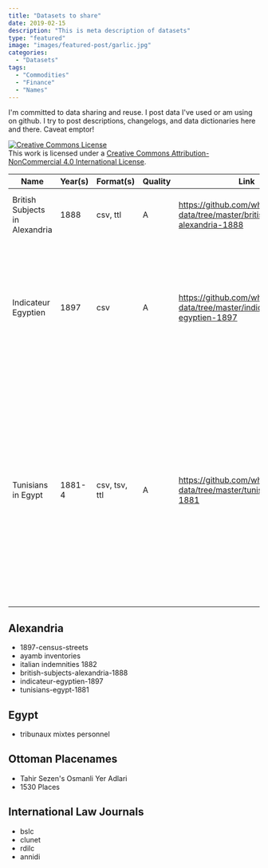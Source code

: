 ```yaml
---
title: "Datasets to share"
date: 2019-02-15
description: "This is meta description of datasets"
type: "featured"
image: "images/featured-post/garlic.jpg"
categories:
  - "Datasets"
tags:
  - "Commodities"
  - "Finance"
  - "Names"
---
```


I'm committed to data sharing and reuse. I post data I've used or am using on github. I try to post descriptions, changelogs, and data dictionaries here and there. Caveat emptor!

<a rel="license" href="http://creativecommons.org/licenses/by-nc/4.0/"><img alt="Creative Commons License" style="border-width:0" src="https://i.creativecommons.org/l/by-nc/4.0/88x31.png" /></a><br />This <span xmlns:dct="http://purl.org/dc/terms/" href="http://purl.org/dc/dcmitype/Text" rel="dct:type">work</span> is licensed under a <a rel="license" href="http://creativecommons.org/licenses/by-nc/4.0/">Creative Commons Attribution-NonCommercial 4.0 International License</a>.


| Name                           | Year(s) | Format(s)     | Quality | Link                                                                               | Source                                                                                                                                                                                                                                                             |
|--------------------------------|---------|---------------|---------|------------------------------------------------------------------------------------|--------------------------------------------------------------------------------------------------------------------------------------------------------------------------------------------------------------------------------------------------------------------|
| British Subjects in Alexandria | 1888    | csv, ttl      | A       | https://github.com/whanley/names-data/tree/master/british-subjects-alexandria-1888 | National Archives of the United Kingdom, FO 881/5968                                                                                                                                                                                                               |
| Indicateur Egyptien            | 1897    | csv           | A       | https://github.com/whanley/names-data/tree/master/indicateur-egyptien-1897         | [Poffandi, Stefano G., ed. *1897 Indicateur Égyptien Administratif et Commercial*. 11th ed. (Alexandria: Imprimerie Générale, 1896)](https://gallica.bnf.fr/ark:/12148/bpt6k58024532)                                                                              |
| Tunisians in Egypt             | 1881-4  | csv, tsv, ttl | A       | https://github.com/whanley/names-data/tree/master/tunisians-egypt-1881             | Filib Jallad, Qamus al-idarah wa-al-qadaʾ, 3rd ed. (Cairo: Matbaʿat Dar al-Kutub wa-al-Wathaʾiq al-Qawmiyah, 2003), 2:296–300;  Ministère des Affaires Étrangères, Centre des Archives Diplomatiques de Nantes - Fonds Alexandrie: Recensement—Tunisiens 69/69–73. |


## Alexandria
- 1897-census-streets
- ayamb inventories
- italian indemnities 1882
- british-subjects-alexandria-1888
- indicateur-egyptien-1897
- tunisians-egypt-1881

## Egypt
- tribunaux mixtes personnel

## Ottoman Placenames
- Tahir Sezen's Osmanli Yer Adlari
- 1530 Places

## International Law Journals
- bslc
- clunet
- rdilc
- annidi
